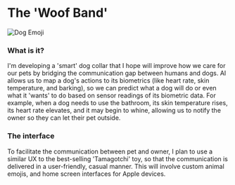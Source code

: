 # The 'Woof Band'

![Dog Emoji](https://github.com/user-attachments/assets/deda6fc2-6832-4a30-ad3c-801b1002f200)

### What is it?
I'm developing a 'smart' dog collar that I hope will improve how we care for our pets by bridging the communication gap between humans and dogs. 
AI allows us to map a dog's actions to its biometrics (like heart rate, skin temperature, and barking), so we can predict what a dog
will do or even what it 'wants' to do based on sensor readings of its biometric data. For example, when a dog needs to use the bathroom, its skin
temperature rises, its heart rate elevates, and it may begin to whine, allowing us to notify the owner so they can let their pet outside. 

### The interface
To facilitate the communication between pet and owner, I plan to use a similar UX to the best-selling 'Tamagotchi' toy, so that the communication is 
delivered in a user-friendly, casual manner. This will involve custom animal emojis, and home screen interfaces for Apple devices.
